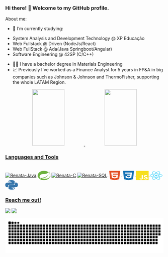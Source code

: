 ### Hi there! 👋 Welcome to my GitHub profile.

About me:

- 🌱 I’m currently studying: 
 * System Analysis and Development Technology @ XP Educação
 * Web Fullstack @ Driven (NodeJs/React)
 * Web FullStack @ Ada(Java Springboot/Angular)
 * Software Engineering @ 42SP (C/C++)

- :woman_student: I have a bachelor degree in Materials Engineering
- :chart_with_upwards_trend: Previously I've worked as a Finance Analyst for 5 years in FP&A in big companies such as Johnson & Johnson and ThermoFisher, supporting the whole LATAM Region.

<div align="center">
  <a href="https://github.com/renatainacio">
  <img height="180em" width="45%" src="https://github-readme-stats.vercel.app/api?username=renatainacio&show_icons=true&theme=dracula&include_all_commits=true"/>
  <img height="180em" width="45%" src="https://github-readme-stats.vercel.app/api/top-langs/?username=renatainacio&layout=compact&langs_count=10&theme=dracula"/>
</div>
  
###

### Languages and Tools
  
<div style="display: inline_block"><br>

  <img align="center" alt="Renata-Java" height="30" width="40" src="https://cdn.jsdelivr.net/gh/devicons/devicon/icons/java/java-original.svg">
  <img align="center" alt="Renata-Java" height="30" width="40" src="https://github.com/renatainacio/renatainacio/blob/main/spring-color.svg">
  <img align="center" alt="Renata-C" height="30" width="40" src="https://cdn.jsdelivr.net/gh/devicons/devicon/icons/c/c-original.svg">
  <img align="center" alt="Renata-SQL" height="30" width="40" src="https://cdn.jsdelivr.net/gh/devicons/devicon/icons/mysql/mysql-original-wordmark.svg">
  <img align="center" alt="Renata-html" height="30" width="40" src="https://github.com/renatainacio/renatainacio/blob/main/html5-color.svg">
  <img align="center" alt="Renata-css" height="30" width="40" src="https://github.com/renatainacio/renatainacio/blob/main/css3-color.svg">
  <img align="center" alt="Renata-js" height="30" width="40" src="https://github.com/renatainacio/renatainacio/blob/main/javascript-color.svg">
  <img align="center" alt="Renata-react" height="30" width="40" src="https://github.com/renatainacio/renatainacio/blob/main/react-color.svg">
  <img align="center" alt="Renata-python" height="30" width="40" src="https://github.com/renatainacio/renatainacio/blob/main/python-color.svg">
</div>

 ###
  
 ### Reach me out!

<div> 
  <a href="https://www.linkedin.com/in/renata-v-inacio/" target="_blank"><img src="https://img.shields.io/badge/-LinkedIn-%230077B5?style=for-the-badge&logo=linkedin&logoColor=white" target="_blank"></a> 
  <a href = "mailto:revazgauska@gmail.com"><img src="https://img.shields.io/badge/-Gmail-%23333?style=for-the-badge&logo=gmail&logoColor=white" target="_blank"></a>

  ![Snake animation](https://github.com/renatainacio/renatainacio/blob/output/github-contribution-grid-snake.svg)
  
</div>
